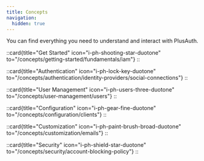 ```yaml
---
title: Concepts
navigation:
  hidden: true
---
```


You can find everything you need to understand and interact with PlusAuth. 

<section class="grid grid-cols-1 sm:grid-cols-2 md:grid-cols-3 gap-4">

::card{title="Get Started" icon="i-ph-shooting-star-duotone" to="/concepts/getting-started/fundamentals/iam"}
::

::card{title="Authentication" icon="i-ph-lock-key-duotone" to="/concepts/authentication/identity-providers/social-connections"}
::


::card{title="User Management" icon="i-ph-users-three-duotone" to="/concepts/user-management/users"}
::


::card{title="Configuration" icon="i-ph-gear-fine-duotone" to="/concepts/configuration/clients"}
::

::card{title="Customization" icon="i-ph-paint-brush-broad-duotone" to="/concepts/customization/emails"}
::

::card{title="Security" icon="i-ph-shield-star-duotone" to="/concepts/security/account-blocking-policy"}
::

</section>
